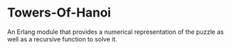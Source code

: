 # Towers-Of-Hanoi
An Erlang module that provides a numerical representation of the puzzle as well as a recursive function to solve it. 
